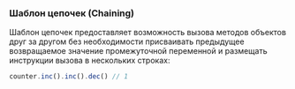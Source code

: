 ### Шаблон цепочек (Chaining)

Шаблон цепочек предоставляет возможность вызова методов объектов
друг за другом без необходимости присваивать предыдущее возвращаемое значение промежуточной переменной и размещать инструкции вызова в нескольких строках:

```js
counter.inc().inc().dec() // 1
```
